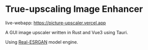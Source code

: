 # True-upscaling Image Enhancer

live-webapp: https://picture-upscaler.vercel.app

A GUI image upscaler written in Rust and Vue3 using Tauri.

Using [Real-ESRGAN](https://github.com/xinntao/Real-ESRGAN) model engine.

